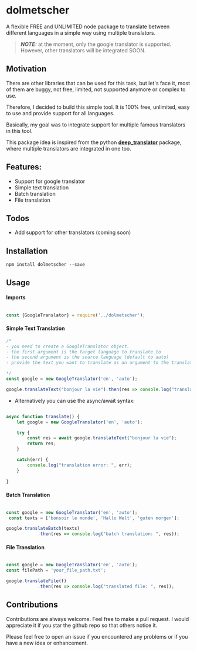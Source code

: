 # dolmetscher

A flexible FREE and UNLIMITED node package to translate between different languages in a simple way using multiple translators.

> **_NOTE:_**  at the moment, only the google translator is supported. However, other translators will be integrated SOON.

## Motivation
There are other libraries that can be used for this task, but let's face it, most of them are buggy, not free, limited, not supported anymore or complex to use.

Therefore, I decided to build this simple tool. It is 100% free, unlimited, easy to use and provide support for all languages.

Basically, my goal was to integrate support for multiple famous translators in this tool.

This package idea is inspired from the python   [**deep_translator**](https://github.com/nidhaloff/deep_translator) package, where multiple translators are integrated in one too.

## Features:
- Support for google translator
- Simple text translation
- Batch translation
- File translation

## Todos
- Add support for other translators (coming soon)

## Installation

```
npm install dolmetscher --save
```

## Usage

#### Imports

```js

const {GoogleTranslator} = require('../dolmetscher');

```

#### Simple Text Translation

```js
/*
- you need to create a GoogleTranslator object.
- the first argument is the target language to translate to
- the second argument is the source language (default to auto)
- provide the text you want to translate as an argument to the translate function

*/
const google = new GoogleTranslator('en', 'auto');

google.translateText("bonjour la vie").then(res => console.log("translatedText: ", res));

```

- Alternatively you can use the async/await syntax:

```js

async function translate() {
    let google = new GoogleTranslator('en', 'auto');

    try {
        const res = await google.translateText("bonjour la vie");
        return res;
    }

    catch(err) {
        console.log("translation error: ", err);
    }
    
}


```

#### Batch Translation

```js

const google = new GoogleTranslator('en', 'auto');
 const texts = ['bonsoir le monde', 'Hallo Welt', 'guten morgen'];

google.translateBatch(texts)
            .then(res => console.log("batch translation: ", res));

```

#### File Translation

```js

const google = new GoogleTranslator('en', 'auto');
const filePath = 'your_file_path.txt';

google.translateFile(f)
            .then(res => console.log("translated file: ", res));

```


## Contributions

Contributions are always welcome. Feel free to make a pull request. I would appreciate it if you star the github repo so that others notice it.

Please feel free to open an issue if you encountered any problems or if you have a new idea or enhancement.